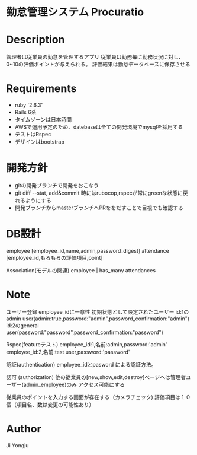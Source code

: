 # 勤怠管理システム Procuratio
# Description
管理者は従業員の勤怠を管理するアプリ
従業員は勤務毎に勤務状況に対し、0~10の評価ポイントが与えられる。
評価結果は勤怠データベースに保存させる

# Requirements
- ruby '2.6.3'
- Rails 6系
- タイムゾーンは日本時間
- AWSで運用予定のため、datebaseは全ての開発環境でmysqlを採用する
- テストはRspec
- デザインはbootstrap

# 開発方針
- gitの開発ブランチで開発をおこなう
- git diff --stat, add&commit 時にはrubocop,rspecが常にgreenな状態に戻れるようにする
- 開発ブランチからmasterブランチへPRををだすことで目視でも確認する

# DB設計
employee [employee_id,name,admin,password_digest]
attendance [employee_id,もろもろの評価項目,point]

Association(モデルの関連)
employee
	|
has_many
attendances

# Note
ユーザー登録
employee_idに一意性
初期状態として設定されたユーザー
id:1のadmin user(admin:true,password:"admin",password_confirmation:"admin")
id:2のgeneral user(password:"password",password_confirmation:"password")

Rspec(featureテスト)
employee_id:1,名前:admin,password:'admin'
employee_id:2,名前:test user,password:'password'

認証(authentication)
employee_idとpasword
による認証方法。

認可 (authorization)
他の従業員の[new,show,edit,destroy]ページへは管理者ユーザー(admin_employee)のみ
アクセス可能にする

従業員のポイントを入力する画面が存在する（カメラチェック)
評価項目は１０個（項目名、数は変更の可能性あり）

# Author
Ji Yongju
